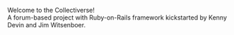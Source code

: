 Welcome to the Collectiverse!</br>
A forum-based project with Ruby-on-Rails framework kickstarted by Kenny Devin and Jim Witsenboer.
